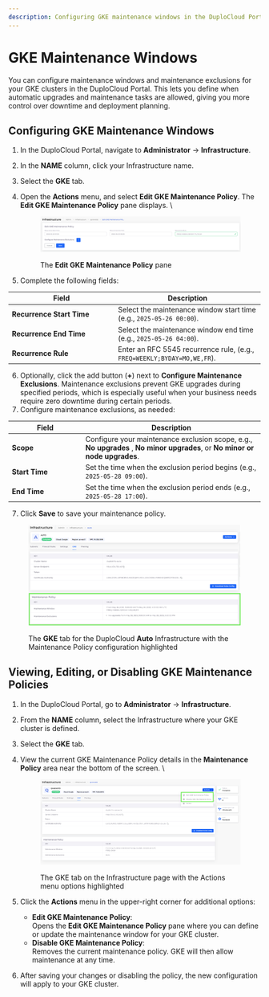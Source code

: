 ```yaml
---
description: Configuring GKE maintenance windows in the DuploCloud Portal
---
```


# GKE Maintenance Windows

You can configure maintenance windows and maintenance exclusions for your GKE clusters in the DuploCloud Portal. This lets you define when automatic upgrades and maintenance tasks are allowed, giving you more control over downtime and deployment planning.

## Configuring GKE Maintenance Windows

1. In the DuploCloud Portal, navigate to **Administrator** → **Infrastructure**.
2. In the **NAME** column, click your Infrastructure name.
3. Select the **GKE** tab.
4.  Open the **Actions** menu, and select **Edit GKE Maintenance Policy**. The **Edit GKE Maintenance Policy** pane displays. \


    <figure><img src="../../.gitbook/assets/Screenshot (440).png" alt=""><figcaption><p>The <strong>Edit GKE Maintenance Policy</strong> pane</p></figcaption></figure>
5. Complete the following fields:

<table data-header-hidden><thead><tr><th width="198">Field</th><th>Description</th></tr></thead><tbody><tr><td><strong>Recurrence Start Time</strong></td><td>Select the maintenance window start time (e.g., <code>2025-05-26 00:00</code>).</td></tr><tr><td><strong>Recurrence End Time</strong></td><td>Select the maintenance window end time (e.g., <code>2025-05-26 04:00</code>).</td></tr><tr><td><strong>Recurrence Rule</strong></td><td>Enter an RFC 5545 recurrence rule, (e.g., <code>FREQ=WEEKLY;BYDAY=MO,WE,FR</code>).</td></tr></tbody></table>

6. Optionally, click the add button (**+**) next to **Configure Maintenance Exclusions**. Maintenance exclusions prevent GKE upgrades during specified periods, which is especially useful when your business needs require zero downtime during certain periods.&#x20;
7. Configure maintenance exclusions, as needed:

<table data-header-hidden><thead><tr><th width="133.111083984375">Field</th><th>Description</th></tr></thead><tbody><tr><td><strong>Scope</strong></td><td>Configure your maintenance exclusion scope, e.g., <strong>No upgrades</strong> , <strong>No minor upgrades</strong>, or <strong>No minor or node upgrades</strong>.</td></tr><tr><td><strong>Start Time</strong></td><td>Set the time when the exclusion period begins (e.g., <code>2025-05-28 09:00</code>).</td></tr><tr><td><strong>End Time</strong></td><td>Set the time when the exclusion period ends (e.g., <code>2025-05-28 17:00</code>).</td></tr></tbody></table>

7. Click **Save** to save your maintenance policy.

<figure><img src="../../.gitbook/assets/Screenshot (473).png" alt=""><figcaption><p>The <strong>GKE</strong> tab for the DuploCloud <strong>Auto</strong> Infrastructure with the Maintenance Policy configuration highlighted </p></figcaption></figure>

## Viewing, Editing, or Disabling GKE Maintenance Policies

1. In the DuploCloud Portal, go to **Administrator** → **Infrastructure**.
2. From the **NAME** column, select the Infrastructure where your GKE cluster is defined.
3. Select the **GKE** tab.&#x20;
4.  View the current GKE Maintenance Policy details in the **Maintenance Policy** area near the bottom of the screen. \


    <figure><img src="../../.gitbook/assets/Screenshot (444).png" alt=""><figcaption><p>The GKE tab on the Infrastructure page with the Actions menu options highlighted</p></figcaption></figure>
5. Click the **Actions** menu in the upper-right corner for additional options:
   * **Edit GKE Maintenance Policy**:\
     Opens the **Edit GKE Maintenance Policy** pane where you can define or update the maintenance window for your GKE cluster.
   * **Disable GKE Maintenance Policy**:\
     Removes the current maintenance policy. GKE will then allow maintenance at any time.
6. After saving your changes or disabling the policy, the new configuration will apply to your GKE cluster.
